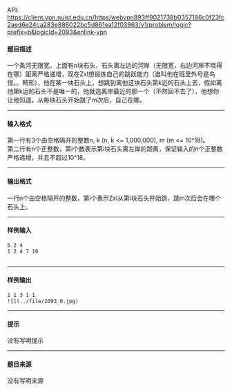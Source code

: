 API: https://client.vpn.nuist.edu.cn/https/webvpn893ff9021738b0357186c0f23fc2aed6e24ca283e886022bc5d861ea12f03963/v1/problem/logic?prefix=b&logicId=2093&enlink-vpn

#### 题目描述

一个条河无限宽，上面有n块石头，石头离左边的河岸（无限宽，右边河岸不晓得在哪）距离严格递增，现在Zxl想锻炼自己的跳跃能力（谁叫他在班里外号是鸟怪。。畸形），他在某一块石头上，想跳到离他这块石头第k远的石头上去，假如离他第k远的石头不是唯一的，他就选离岸最近的那一个（不然回不去了），他想你让他知道，从每块石头开始跳了m次后，自己在哪。

---

#### 输入格式

第一行有3个由空格隔开的整数n, k (n, k <= 1,000,000), m (m <= 10^18)。  
第二行有n个正整数，第i个数表示第i块石头离左岸的距离，保证输入的n个正整数严格递增，并且不超过10^18。

---

#### 输出格式

一行n个由空格隔开的整数，第i个表示Zxl从第i块石头开始跳，跳m次后会在哪个石头上。

---

#### 样例输入
```
5 2 4
1 2 4 7 10


```

---

#### 样例输出
```
1 1 3 1 1
![](../file/2093_0.jpg) 

```

---

#### 提示

没有写明提示

---

#### 题目来源

没有写明来源